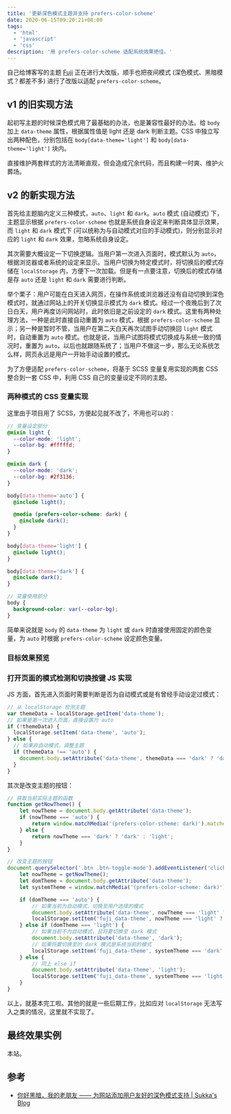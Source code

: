 ```yaml
---
title: '更新深色模式主题并支持 prefers-color-scheme'
date: 2020-06-15T09:20:21+08:00
tags:
  - 'html'
  - 'javascript'
  - 'css'
description: '用 prefers-color-scheme 适配系统效果绝佳。'
---
```


自己给博客写的主题 [Fuji](https://github.com/amzrk2/hugo-theme-fuji) 正在进行大改版，顺手也把夜间模式 (深色模式、黑暗模式？都差不多) 进行了改版以适配 `prefers-color-scheme`。

## v1 的旧实现方法

起初写主题的时候深色模式用了最基础的办法，也是兼容性最好的办法。给 `body` 加上 `data-theme` 属性，根据属性值是 light 还是 dark 判断主题。CSS 中独立写出两种配色，分别包括在 `body[data-theme='light']` 和 `body[data-theme='light']` 块内。

直接维护两套样式的方法清晰直观，但会造成冗余代码，而且构建一时爽、维护火葬场。

<!--more-->

## v2 的新实现方法

首先给主题脑内定义三种模式，`auto`、`light` 和 `dark`。`auto` 模式 (自动模式) 下，主题显示根据 `prefers-color-scheme` 也就是系统自身设定来判断具体显示效果，而 `light` 和 `dark` 模式下 (可以统称为与自动模式对应的手动模式)，则分别显示对应的 `light` 和 `dark` 效果，忽略系统自身设定。

其次需要大概设定一下切换逻辑。当用户第一次进入页面时，模式默认为 `auto`，根据浏览器或者系统的设定来显示。当用户切换为特定模式时，将切换后的模式存储在 `localStorage` 内，方便下一次加载。但是有一点要注意，切换后的模式存储是存 `auto` 还是 `light` 和 `dark` 需要进行判断。

举个栗子：用户可能在白天进入网页，在操作系统或浏览器还没有自动切换到深色模式时，就通过网站上的开关切换显示模式为 `dark` 模式。经过一个夜晚后到了次日白天，用户再度访问网站时，此时依旧是之前设定的 `dark` 模式。这里有两种处理方法，一种是此时直接自动重置为 `auto` 模式，根据 `prefers-color-scheme` 显示；另一种是暂时不管，当用户在第二天白天再次试图手动切换回 `light` 模式时，自动重置为 `auto` 模式。也就是说，当用户试图将模式切换成与系统一致的情况时，重置为 `auto`，以后也就跟随系统了；当用户不做这一步，那么无论系统怎么样，网页永远是用户一开始手动设置的模式。

为了方便适配 `prefers-color-scheme`，将基于 SCSS 变量复用实现的两套 CSS 整合到一套 CSS 中，利用 CSS 自己的变量设定不同的主题。

### 两种模式的 CSS 变量实现

这里由于项目用了 SCSS，方便起见就不改了，不用也可以的：

```scss
// 变量设定部分
@mixin light {
  --color-mode: 'light';
  --color-bg: #fffffd;
}

@mixin dark {
  --color-mode: 'dark';
  --color-bg: #2f3136;
}

body[data-theme='auto'] {
  @include light();

  @media (prefers-color-scheme: dark) {
    @include dark();
  }
}

body[data-theme='light'] {
  @include light();
}

body[data-theme='dark'] {
  @include dark();
}

// 变量使用部分
body {
  background-color: var(--color-bg);
}
```

简单来说就是 `body` 的 `data-theme` 为 `light` 或 `dark` 时直接使用固定的颜色变量，为 `auto` 时根据 `prefers-color-scheme` 设定颜色变量。

### 目标效果预览

### 打开页面的模式检测和切换按键 JS 实现

JS 方面，首先进入页面时需要判断是否为自动模式或是有曾经手动设定过模式：

```js
// 从 localStorage 检测主题
var themeData = localStorage.getItem('data-theme');
// 如果是第一次进入页面，直接设置为 auto
if (!themeData) {
  localStorage.setItem('data-theme', 'auto');
} else {
  // 如果非自动模式，调整主题
  if (themeData !== 'auto') {
    document.body.setAttribute('data-theme', themeData === 'dark' ? 'dark' : 'light');
  }
}
```

其次是改变主题的按钮：

```js
// 获取当前实际主题的函数
function getNowTheme() {
    let nowTheme = document.body.getAttribute('data-theme');
    if (nowTheme === 'auto') {
        return window.matchMedia('(prefers-color-scheme: dark)').matches ? 'dark' : 'light';
    } else {
        return nowTheme === 'dark' ? 'dark' : 'light';
    }
}

// 改变主题的按钮
document.querySelector('.btn .btn-toggle-mode').addEventListener('click', () => {
    let nowTheme = getNowTheme();
    let domTheme = document.body.getAttribute('data-theme');
    let systemTheme = window.matchMedia('(prefers-color-scheme: dark)').matches ? 'dark' : 'light';

    if (domTheme === 'auto') {
        // 如果当前为自动模式，切换至用户选择的模式
        document.body.setAttribute('data-theme', nowTheme === 'light' ? 'dark' : 'light');
        localStorage.setItem('fuji_data-theme', nowTheme === 'light' ? 'dark' : 'light');
    } else if (domTheme === 'light') {
        // 如果当前不为自动模式，且将要切换至 dark 模式
        document.body.setAttribute('data-theme', 'dark');
        // 如果将要切换至的 dark 模式是系统当前的模式
        localStorage.setItem('fuji_data-theme', systemTheme === 'dark' ? 'auto' : 'dark');
    } else {
        // 同上 else if
        document.body.setAttribute('data-theme', 'light');
        localStorage.setItem('fuji_data-theme', systemTheme === 'light' ? 'auto' : 'light');
    }
}
```

以上，就基本完工啦。其他的就是一些后期工作，比如应对 `localStorage` 无法写入之类的情况，这里就不实现了。

## 最终效果实例

本站。

## 参考

- [你好黑暗，我的老朋友 —— 为网站添加用户友好的深色模式支持 | Sukka's Blog](https://blog.skk.moe/post/hello-darkmode-my-old-friend/)
